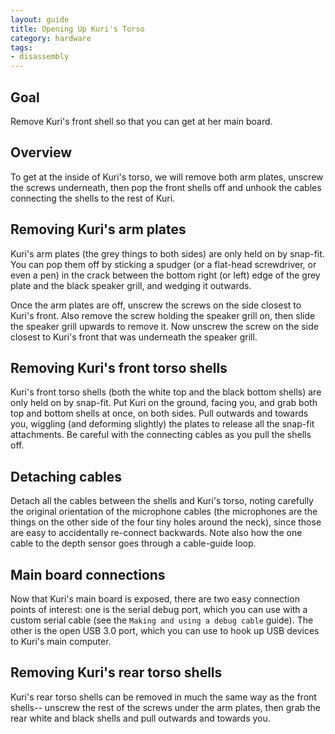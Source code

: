 ```yaml
---
layout: guide
title: Opening Up Kuri's Torso
category: hardware
tags:
- disassembly
---
```


## Goal
Remove Kuri's front shell so that you can get at her main board.

## Overview
To get at the inside of Kuri's torso, we will remove both arm plates, unscrew
the screws underneath, then pop the front shells off and unhook the cables
connecting the shells to the rest of Kuri.

## Removing Kuri's arm plates
Kuri's arm plates (the grey things to both sides) are only held on by snap-fit.
You can pop them off by sticking a spudger (or a flat-head screwdriver, or
even a pen) in the crack between the bottom right (or left) edge of the grey
plate and the black speaker grill, and wedging it outwards.

Once the arm plates are off, unscrew the screws on the side closest to Kuri's
front.  Also remove the screw holding the speaker grill on, then slide
the speaker grill upwards to remove it.  Now unscrew the screw on the side
closest to Kuri's front that was underneath the speaker grill.

## Removing Kuri's front torso shells
Kuri's front torso shells (both the white top and the black bottom shells) are
only held on by snap-fit.  Put Kuri on the ground, facing you, and grab
both top and bottom shells at once, on both sides.  Pull outwards and towards
you, wiggling (and deforming slightly) the plates to release all the
snap-fit attachments.  Be careful with the connecting cables as you pull
the shells off.

## Detaching cables
Detach all the cables between the shells and Kuri's torso, noting carefully
the original orientation of the microphone cables (the microphones are the
things on the other side of the four tiny holes around the neck), since
those are easy to accidentally re-connect backwards.  Note also how the one
cable to the depth sensor goes through a cable-guide loop.

## Main board connections
Now that Kuri's main board is exposed, there are two easy connection points
of interest: one is the serial debug port, which you can use with a
custom serial cable (see the ``Making and using a debug cable`` guide).
The other is the open USB 3.0 port, which you can use to hook up USB devices
to Kuri's main computer.

## Removing Kuri's rear torso shells
Kuri's rear torso shells can be removed in much the same way as the front shells--
unscrew the rest of the screws under the arm plates, then grab the rear
white and black shells and pull outwards and towards you.
